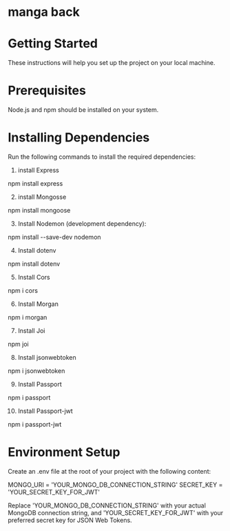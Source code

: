 # manga back 

# Getting Started

These instructions will help you set up the project on your local machine.

# Prerequisites
Node.js and npm should be installed on your system.
# Installing Dependencies
Run the following commands to install the required dependencies:


1. install Express

npm install express

2. install Mongosse

npm install mongoose

3. Install Nodemon (development dependency):

npm install --save-dev nodemon

4. Install dotenv

npm install dotenv

5. Install Cors

npm i cors

6. Install Morgan

npm i morgan

7. Install Joi

npm joi

8. Install jsonwebtoken

npm i jsonwebtoken

9. Install Passport

npm i passport

10. Install Passport-jwt

npm i passport-jwt

# Environment Setup

Create an .env file at the root of your project with the following content:

MONGO_URI = 'YOUR_MONGO_DB_CONNECTION_STRING'
SECRET_KEY = 'YOUR_SECRET_KEY_FOR_JWT'

Replace 'YOUR_MONGO_DB_CONNECTION_STRING' with your actual MongoDB connection string, and 'YOUR_SECRET_KEY_FOR_JWT' with your preferred secret key for JSON Web Tokens.